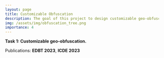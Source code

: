 ```yaml
---
layout: page
title: Customizable Obfuscation
description: The goal of this project to design customizable geo-obfuscation to protect workers' location privacy in mobile crowdsourcing. 
img: /assets/img/obfuscation_tree.png
importance: 4
---
```


**Task 1: Customizable geo-obfuscation.**

Publications: **EDBT 2023**, **ICDE 2023**
